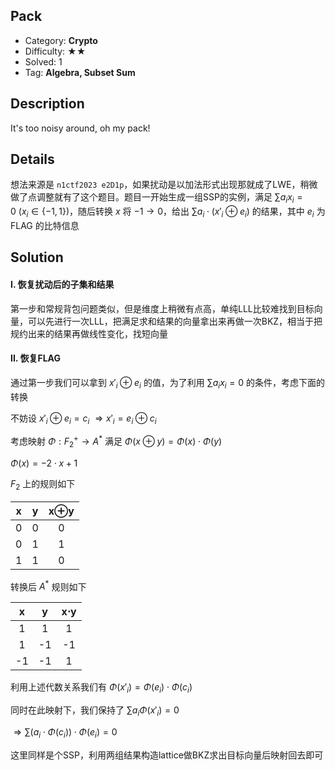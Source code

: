 ## Pack

+ Category: **Crypto**
+ Difficulty: ★★
+ Solved: 1
+ Tag: **Algebra, Subset Sum**

## Description

It's too noisy around, oh my pack!

## Details

想法来源是 `n1ctf2023 e2D1p`，如果扰动是以加法形式出现那就成了LWE，稍微做了点调整就有了这个题目。题目一开始生成一组SSP的实例，满足 $\sum a_ix_i=0\ (x_i\in \{-1,1\})$，随后转换 $x$ 将 $-1\rightarrow0$，给出 $\sum a_i\cdot(x'_i\oplus e_i)$ 的结果，其中 $e_i$ 为 FLAG 的比特信息

## Solution

#### I. 恢复扰动后的子集和结果

第一步和常规背包问题类似，但是维度上稍微有点高，单纯LLL比较难找到目标向量，可以先进行一次LLL，把满足求和结果的向量拿出来再做一次BKZ，相当于把规约出来的结果再做线性变化，找短向量

#### II. 恢复FLAG

通过第一步我们可以拿到 $x'_i\oplus e_i$ 的值，为了利用 $\sum a_ix_i=0$ 的条件，考虑下面的转换

不妨设 $x'_i\oplus e_i=c_i\ \Rightarrow x'_i=e_i\oplus c_i$

考虑映射 $\Phi:F_2^+\rightarrow A^*$ 满足 $\Phi(x\oplus y)=\Phi(x)\cdot \Phi(y)$

$\Phi(x)=-2\cdot x+1$

$F_2$ 上的规则如下

|  x   |  y   | x$\oplus$y |
| :--: | :--: | :--------: |
|  0   |  0   |     0      |
|  0   |  1   |     1      |
|  1   |  1   |     0      |

转换后 $A^*$ 规则如下

|  x   |  y   | x$\cdot$y |
| :--: | :--: | :-------: |
|  1   |  1   |     1     |
|  1   |  -1  |    -1     |
|  -1  |  -1  |     1     |

利用上述代数关系我们有 $\Phi(x'_i)=\Phi(e_i)\cdot \Phi(c_i)$

同时在此映射下，我们保持了 $\sum a_i\Phi(x'_i)=0$

$\Rightarrow \sum (a_i\cdot \Phi(c_i))\cdot \Phi(e_i)=0$

这里同样是个SSP，利用两组结果构造lattice做BKZ求出目标向量后映射回去即可

